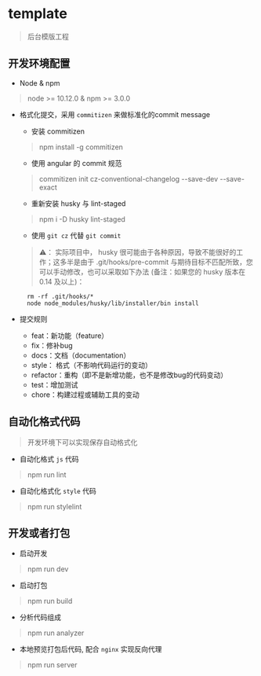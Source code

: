 # template

> 后台模版工程

## 开发环境配置

- Node & npm

 > node >= 10.12.0 & npm >= 3.0.0

- 格式化提交，采用 `commitizen` 来做标准化的commit message
  - 安装 commitizen
  > npm install -g commitizen
  - 使用 angular 的 commit 规范
  > commitizen init cz-conventional-changelog --save-dev --save-exact 
  - 重新安装 husky 与 lint-staged
  > npm i -D husky lint-staged
  - 使用 `git cz` 代替 `git commit`

  > ⚠️： 实际项目中， husky 很可能由于各种原因，导致不能很好的工作；这多半是由于 .git/hooks/pre-commit 与期待目标不匹配所致，您可以手动修改，也可以采取如下办法 (备注：如果您的 husky 版本在 0.14 及以上)：

  ```shell
    rm -rf .git/hooks/*
    node node_modules/husky/lib/installer/bin install
  ```

- 提交规则
  - feat：新功能（feature）
  - fix：修补bug
  - docs：文档（documentation）
  - style： 格式（不影响代码运行的变动）
  - refactor：重构（即不是新增功能，也不是修改bug的代码变动）
  - test：增加测试
  - chore：构建过程或辅助工具的变动

## 自动化格式代码

> 开发环境下可以实现保存自动格式化

- 自动化格式 `js` 代码

> npm run lint

- 自动化格式化 `style` 代码

> npm run stylelint

## 开发或者打包

- 启动开发

> npm run dev

- 启动打包

> npm run build

- 分析代码组成

> npm run analyzer

- 本地预览打包后代码, 配合 `nginx` 实现反向代理

> npm run server
